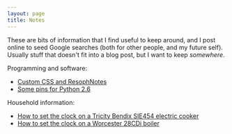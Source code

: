 ```yaml
---
layout: page
title: Notes
---
```


These are bits of information that I find useful to keep around, and I post online to seed Google searches (both for other people, and my future self).
Usually stuff that doesn't fit into a blog post, but I want to keep *somewhere*.

Programming and software:

* [Custom CSS and ResophNotes](/notes/custom-css-resophnotes)
* [Some pins for Python&nbsp;2.6](/notes/python-2.6-pins)

Household information:

* [How to set the clock on a Tricity Bendix SIE454 electric cooker](/notes/tricity-sie454-clock)
* [How to set the clock on a Worcester 28CDi boiler](/notes/worcester-28cdi-clock)
